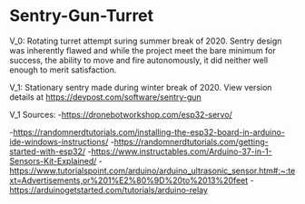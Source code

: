 # Sentry-Gun-Turret

V_0: Rotating turret attempt suring summer break of 2020. Sentry design was inherently flawed and while the project meet the bare minimum for success, the ability to move and fire autonomously, it did neither well enough to merit satisfaction.

V_1: Stationary sentry made during winter break of 2020. View version details at https://devpost.com/software/sentry-gun 

V_1 Sources:
-https://dronebotworkshop.com/esp32-servo/

-https://randomnerdtutorials.com/installing-the-esp32-board-in-arduino-ide-windows-instructions/
-https://randomnerdtutorials.com/getting-started-with-esp32/
-https://www.instructables.com/Arduino-37-in-1-Sensors-Kit-Explained/
-https://www.tutorialspoint.com/arduino/arduino_ultrasonic_sensor.htm#:~:text=Advertisements,or%201%E2%80%9D%20to%2013%20feet
-https://arduinogetstarted.com/tutorials/arduino-relay
